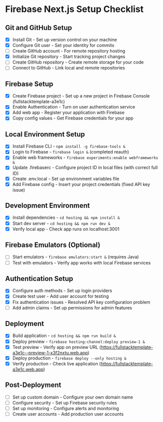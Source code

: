 # Firebase Next.js Setup Checklist

## Git and GitHub Setup
- [x] Install Git - Set up version control on your machine
- [x] Configure Git user - Set your identity for commits
- [ ] Create GitHub account - For remote repository hosting
- [x] Initialize Git repository - Start tracking project changes
- [ ] Create GitHub repository - Create remote storage for your code
- [ ] Connect to GitHub - Link local and remote repositories

## Firebase Setup
- [x] Create Firebase project - Set up a new project in Firebase Console (fullstacktemplate-a3e1c)
- [x] Enable Authentication - Turn on user authentication service
- [x] Add web app - Register your application with Firebase
- [x] Copy config values - Get Firebase credentials for your app

## Local Environment Setup
- [x] Install Firebase CLI - `npm install -g firebase-tools &`
- [x] Login to Firebase - `firebase login &` (completed reauth)
- [x] Enable web frameworks - `firebase experiments:enable webframeworks &`
- [x] Update .firebaserc - Configure project ID in local files (with correct full ID)
- [x] Create .env.local - Set up environment variables file
- [x] Add Firebase config - Insert your project credentials (fixed API key issue)

## Development Environment
- [x] Install dependencies - `cd hosting && npm install &`
- [x] Start dev server - `cd hosting && npm run dev &`
- [x] Verify local app - Check app runs on localhost:3001

## Firebase Emulators (Optional)
- [ ] Start emulators - `firebase emulators:start &` (requires Java)
- [ ] Test with emulators - Verify app works with local Firebase services

## Authentication Setup
- [x] Configure auth methods - Set up login providers
- [x] Create test user - Add user account for testing
- [x] Fix authentication issues - Resolved API key configuration problem
- [ ] Add admin claims - Set up permissions for admin features

## Deployment
- [x] Build application - `cd hosting && npm run build &`
- [x] Deploy preview - `firebase hosting:channel:deploy preview-1 &`
- [x] Test preview - Verify app on preview URL (https://fullstacktemplate-a3e1c--preview-1-x3f2nxtu.web.app)
- [x] Deploy production - `firebase deploy --only hosting &`
- [x] Verify production - Check live application (https://fullstacktemplate-a3e1c.web.app)

## Post-Deployment
- [ ] Set up custom domain - Configure your own domain name
- [ ] Configure security - Set up Firebase security rules
- [ ] Set up monitoring - Configure alerts and monitoring
- [ ] Create user accounts - Add production user accounts

